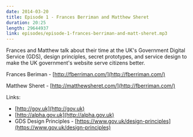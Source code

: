 ```yaml
---
date: 2014-03-20
title: Episode 1 - Frances Berriman and Matthew Sheret
duration: 20:25
length: 29644937
link: episodes/episode-1-frances-berriman-and-matt-sheret.mp3
---
```


Frances and Matthew talk about their time at the UK's Government Digital Service (GDS), design principles, secret prototypes, and service design to make the UK government's website serve citizens better.

Frances Beriman - [http://fberriman.com/](http://fberriman.com/)

Matthew Sheret - [http://matthewsheret.com/](http://fberriman.com/)

Links:

* [http://gov.uk](http://gov.uk)
* [http://alpha.gov.uk](http://alpha.gov.uk)
* GDS Design Principles - [https://www.gov.uk/design-principles](https://www.gov.uk/design-principles)
